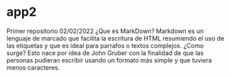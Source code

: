 # app2
Primer repositorio
02/02/2022
¿Que es MarkDown?
Markdown es un lenguaje de marcado que facilita la escritura de HTML resumiendo el uso de las etiquetas y que es ideal para parrafos o textos complejos.
¿Como surge?
Esto nace por idea de John Gruber con la finalidad de que las personas pudieran escribir usando un formato más simple y que tuviera menos caracteres.
